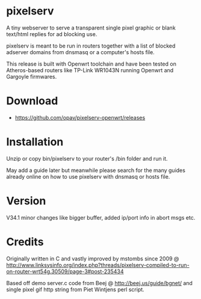 pixelserv
=========

A tiny webserver to serve a transparent single pixel graphic or blank text/html replies for ad blocking use.

pixelserv is meant to be run in routers together with a list of blocked adserver domains from dnsmasq or a computer's hosts file.  

This release is built with Openwrt toolchain and have been tested on Atheros-based routers like TP-Link WR1043N running Openwrt and Gargoyle firmwares.

Download
====
- https://github.com/opav/pixelserv-openwrt/releases

Installation
====

Unzip or copy bin/pixelserv to your router's /bin folder and run it.

May add a guide later but meanwhile please search for the many guides already online on how to use pixelserv with dnsmasq or hosts file.


Version
====

V34.1  minor changes like bigger buffer, added ip/port info in abort msgs etc.


Credits
====

Originally written in C and vastly improved by mstombs since 2009 @ http://www.linksysinfo.org/index.php?threads/pixelserv-compiled-to-run-on-router-wrt54g.30509/page-3#post-235434

Based off demo server.c code from Beej @ http://beej.us/guide/bgnet/ and single pixel gif http string from Piet Wintjens perl script.

